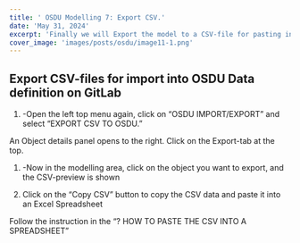 ```yaml
---
title: ' OSDU Modelling 7: Export CSV.'
date: 'May 31, 2024'
excerpt: 'Finally we will Export the model to a CSV-file for pasting into a Excel Spreadsheet. This spreadsheet can then be imported into OSDU'
cover_image: 'images/posts/osdu/image11-1.png'
---
```

## Export CSV-files for import into OSDU Data definition on GitLab

1. -Open the left top menu again, click on “OSDU IMPORT/EXPORT” and select “EXPORT CSV TO OSDU.”
 
An Object details panel opens to the right. Click on the Export-tab at the top.

1. -Now in the modelling area, click on the object you want to export, and the CSV-preview is shown

2. Click on the “Copy CSV” button to copy the CSV data and paste it into an Excel Spreadsheet

Follow the instruction in the “? HOW TO PASTE THE CSV INTO A SPREADSHEET”


